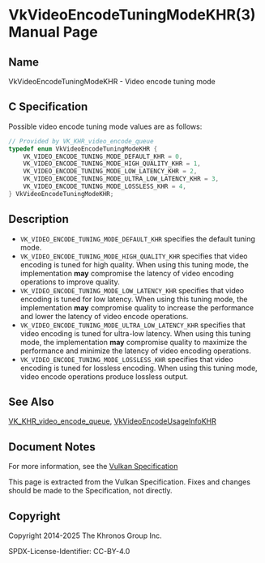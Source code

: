 # VkVideoEncodeTuningModeKHR(3) Manual Page

## Name

VkVideoEncodeTuningModeKHR - Video encode tuning mode



## [](#_c_specification)C Specification

Possible video encode tuning mode values are as follows:

```c++
// Provided by VK_KHR_video_encode_queue
typedef enum VkVideoEncodeTuningModeKHR {
    VK_VIDEO_ENCODE_TUNING_MODE_DEFAULT_KHR = 0,
    VK_VIDEO_ENCODE_TUNING_MODE_HIGH_QUALITY_KHR = 1,
    VK_VIDEO_ENCODE_TUNING_MODE_LOW_LATENCY_KHR = 2,
    VK_VIDEO_ENCODE_TUNING_MODE_ULTRA_LOW_LATENCY_KHR = 3,
    VK_VIDEO_ENCODE_TUNING_MODE_LOSSLESS_KHR = 4,
} VkVideoEncodeTuningModeKHR;
```

## [](#_description)Description

- `VK_VIDEO_ENCODE_TUNING_MODE_DEFAULT_KHR` specifies the default tuning mode.
- `VK_VIDEO_ENCODE_TUNING_MODE_HIGH_QUALITY_KHR` specifies that video encoding is tuned for high quality. When using this tuning mode, the implementation **may** compromise the latency of video encoding operations to improve quality.
- `VK_VIDEO_ENCODE_TUNING_MODE_LOW_LATENCY_KHR` specifies that video encoding is tuned for low latency. When using this tuning mode, the implementation **may** compromise quality to increase the performance and lower the latency of video encode operations.
- `VK_VIDEO_ENCODE_TUNING_MODE_ULTRA_LOW_LATENCY_KHR` specifies that video encoding is tuned for ultra-low latency. When using this tuning mode, the implementation **may** compromise quality to maximize the performance and minimize the latency of video encoding operations.
- `VK_VIDEO_ENCODE_TUNING_MODE_LOSSLESS_KHR` specifies that video encoding is tuned for lossless encoding. When using this tuning mode, video encode operations produce lossless output.

## [](#_see_also)See Also

[VK\_KHR\_video\_encode\_queue](https://registry.khronos.org/vulkan/specs/latest/man/html/VK_KHR_video_encode_queue.html), [VkVideoEncodeUsageInfoKHR](https://registry.khronos.org/vulkan/specs/latest/man/html/VkVideoEncodeUsageInfoKHR.html)

## [](#_document_notes)Document Notes

For more information, see the [Vulkan Specification](https://registry.khronos.org/vulkan/specs/latest/html/vkspec.html#VkVideoEncodeTuningModeKHR)

This page is extracted from the Vulkan Specification. Fixes and changes should be made to the Specification, not directly.

## [](#_copyright)Copyright

Copyright 2014-2025 The Khronos Group Inc.

SPDX-License-Identifier: CC-BY-4.0